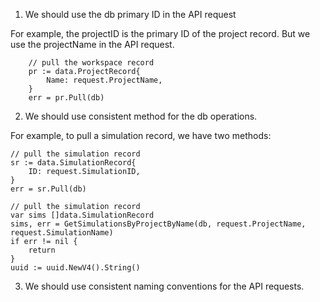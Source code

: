 


1. We should use the db primary ID in the API request

For example, the projectID is the primary ID of the project record. But we use the projectName in the API request.

```golang
	// pull the workspace record
	pr := data.ProjectRecord{
		Name: request.ProjectName,
	}
	err = pr.Pull(db)
```

2. We should use consistent method for the db operations.

For example, to pull a simulation record, we have two methods:

```golang
// pull the simulation record
sr := data.SimulationRecord{
	ID: request.SimulationID,
}
err = sr.Pull(db)
```

```golang
// pull the simulation record
var sims []data.SimulationRecord
sims, err = GetSimulationsByProjectByName(db, request.ProjectName, request.SimulationName)
if err != nil {
	return
}
uuid := uuid.NewV4().String()
```

3. We should use consistent naming conventions for the API requests.